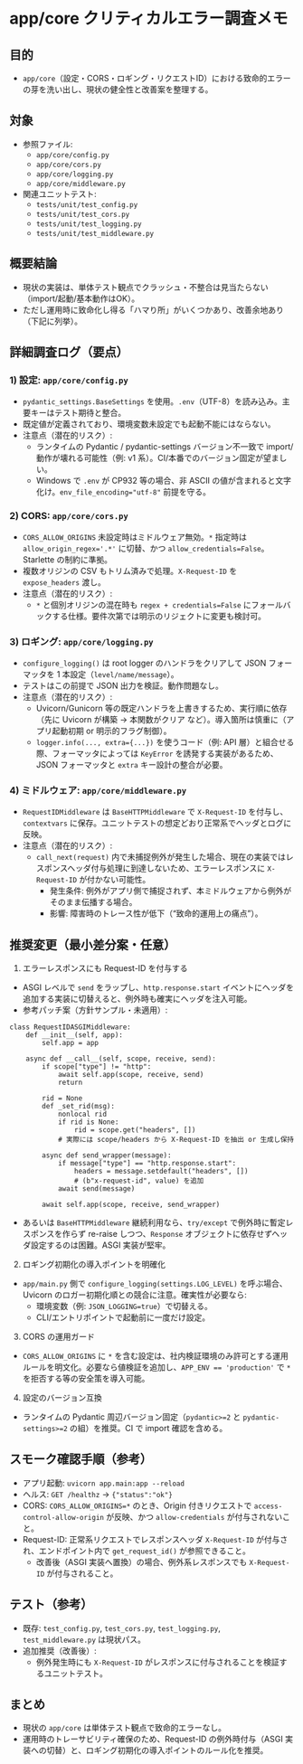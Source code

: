 # app/core クリティカルエラー調査メモ

## 目的
- `app/core`（設定・CORS・ロギング・リクエストID）における致命的エラーの芽を洗い出し、現状の健全性と改善案を整理する。

## 対象
- 参照ファイル:
  - `app/core/config.py`
  - `app/core/cors.py`
  - `app/core/logging.py`
  - `app/core/middleware.py`
- 関連ユニットテスト:
  - `tests/unit/test_config.py`
  - `tests/unit/test_cors.py`
  - `tests/unit/test_logging.py`
  - `tests/unit/test_middleware.py`

## 概要結論
- 現状の実装は、単体テスト観点でクラッシュ・不整合は見当たらない（import/起動/基本動作はOK）。
- ただし運用時に致命化し得る「ハマり所」がいくつかあり、改善余地あり（下記に列挙）。

## 詳細調査ログ（要点）

### 1) 設定: `app/core/config.py`
- `pydantic_settings.BaseSettings` を使用。`.env`（UTF-8）を読み込み。主要キーはテスト期待と整合。
- 既定値が定義されており、環境変数未設定でも起動不能にはならない。
- 注意点（潜在的リスク）:
  - ランタイムの Pydantic / pydantic-settings バージョン不一致で import/動作が壊れる可能性（例: v1 系）。CI/本番でのバージョン固定が望ましい。
  - Windows で `.env` が CP932 等の場合、非 ASCII の値が含まれると文字化け。`env_file_encoding="utf-8"` 前提を守る。

### 2) CORS: `app/core/cors.py`
- `CORS_ALLOW_ORIGINS` 未設定時はミドルウェア無効。`*` 指定時は `allow_origin_regex='.*'` に切替、かつ `allow_credentials=False`。Starlette の制約に準拠。
- 複数オリジンの CSV もトリム済みで処理。`X-Request-ID` を `expose_headers` 渡し。
- 注意点（潜在的リスク）:
  - `*` と個別オリジンの混在時も `regex + credentials=False` にフォールバックする仕様。要件次第では明示のリジェクトに変更も検討可。

### 3) ロギング: `app/core/logging.py`
- `configure_logging()` は root logger のハンドラをクリアして JSON フォーマッタを 1 本設定（`level/name/message`）。
- テストはこの前提で JSON 出力を検証。動作問題なし。
- 注意点（潜在的リスク）:
  - Uvicorn/Gunicorn 等の既定ハンドラを上書きするため、実行順に依存（先に Uvicorn が構築 → 本関数がクリア など）。導入箇所は慎重に（アプリ起動初期 or 明示的フラグ制御）。
  - `logger.info(..., extra={...})` を使うコード（例: API 層）と組合せる際、フォーマッタによっては `KeyError` を誘発する実装があるため、JSON フォーマッタと `extra` キー設計の整合が必要。

### 4) ミドルウェア: `app/core/middleware.py`
- `RequestIDMiddleware` は `BaseHTTPMiddleware` で `X-Request-ID` を付与し、`contextvars` に保存。ユニットテストの想定どおり正常系でヘッダとログに反映。
- 注意点（潜在的リスク）:
  - `call_next(request)` 内で未捕捉例外が発生した場合、現在の実装ではレスポンスヘッダ付与処理に到達しないため、エラーレスポンスに `X-Request-ID` が付かない可能性。
    - 発生条件: 例外がアプリ側で捕捉されず、本ミドルウェアから例外がそのまま伝播する場合。
    - 影響: 障害時のトレース性が低下（“致命的運用上の痛点”）。

## 推奨変更（最小差分案・任意）

1) エラーレスポンスにも Request-ID を付与する
- ASGI レベルで `send` をラップし、`http.response.start` イベントにヘッダを追加する実装に切替えると、例外時も確実にヘッダを注入可能。
- 参考パッチ案（方針サンプル・未適用）:
```
class RequestIDASGIMiddleware:
    def __init__(self, app):
        self.app = app

    async def __call__(self, scope, receive, send):
        if scope["type"] != "http":
            await self.app(scope, receive, send)
            return

        rid = None
        def _set_rid(msg):
            nonlocal rid
            if rid is None:
                rid = scope.get("headers", [])
            # 実際には scope/headers から X-Request-ID を抽出 or 生成し保持

        async def send_wrapper(message):
            if message["type"] == "http.response.start":
                headers = message.setdefault("headers", [])
                # (b"x-request-id", value) を追加
            await send(message)

        await self.app(scope, receive, send_wrapper)
```
- あるいは `BaseHTTPMiddleware` 継続利用なら、`try/except` で例外時に暫定レスポンスを作らず re-raise しつつ、`Response` オブジェクトに依存せずヘッダ設定するのは困難。ASGI 実装が堅牢。

2) ロギング初期化の導入ポイントを明確化
- `app/main.py` 側で `configure_logging(settings.LOG_LEVEL)` を呼ぶ場合、Uvicorn のロガー初期化順との競合に注意。確実性が必要なら:
  - 環境変数（例: `JSON_LOGGING=true`）で切替える。
  - CLI/エントリポイントで起動前に一度だけ設定。

3) CORS の運用ガード
- `CORS_ALLOW_ORIGINS` に `*` を含む設定は、社内検証環境のみ許可とする運用ルールを明文化。必要なら値検証を追加し、`APP_ENV == 'production'` で `*` を拒否する等の安全策を導入可能。

4) 設定のバージョン互換
- ランタイムの Pydantic 周辺バージョン固定（`pydantic>=2` と `pydantic-settings>=2` の組）を推奨。CI で import 確認を含める。

## スモーク確認手順（参考）
- アプリ起動: `uvicorn app.main:app --reload`
- ヘルス: `GET /healthz` → `{"status":"ok"}`
- CORS: `CORS_ALLOW_ORIGINS=*` のとき、Origin 付きリクエストで `access-control-allow-origin` が反映、かつ `allow-credentials` が付与されないこと。
- Request-ID: 正常系リクエストでレスポンスヘッダ `X-Request-ID` が付与され、エンドポイント内で `get_request_id()` が参照できること。
  - 改善後（ASGI 実装へ置換）の場合、例外系レスポンスでも `X-Request-ID` が付与されること。

## テスト（参考）
- 既存: `test_config.py`, `test_cors.py`, `test_logging.py`, `test_middleware.py` は現状パス。
- 追加推奨（改善後）:
  - 例外発生時にも `X-Request-ID` がレスポンスに付与されることを検証するユニットテスト。

## まとめ
- 現状の `app/core` は単体テスト観点で致命的エラーなし。
- 運用時のトレーサビリティ確保のため、Request-ID の例外時付与（ASGI 実装への切替）と、ロギング初期化の導入ポイントのルール化を推奨。

